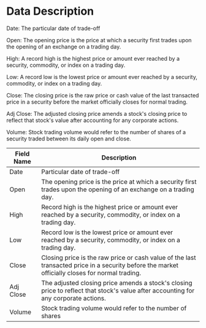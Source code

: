 # Data Description

Date: The particular date of trade-off

Open: The opening price is the price at which a security first trades upon the opening of an exchange on a trading day.

High: A record high is the highest price or amount ever reached by a security, commodity, or index on a trading day.

Low: A record low is the lowest price or amount ever reached by a security, commodity, or index on a trading day.

Close: The closing price is the raw price or cash value of the last transacted price in a security before the market officially closes for normal trading.

Adj Close: The adjusted closing price amends a stock's closing price to reflect that stock's value after accounting for any corporate actions.

Volume: Stock trading volume would refer to the number of shares of a security traded between its daily open and close.

| Field Name | Description                                                                     |
|------------|---------------------------------------------------------------------------------|
| Date       | Particular date of trade-off                                                               |
| Open       | The opening price is the price at which a security first trades upon the opening of an exchange on a trading day.                                                   |
| High       | Record high is the highest price or amount ever reached by a security, commodity, or index on a trading day.                                                         |
| Low        | Record low is the lowest price or amount ever reached by a security, commodity, or index on a trading day.                                                                     |                                                             |
| Close      | Closing price is the raw price or cash value of the last transacted price in a security before the market officially closes for normal trading.                                                              |
| Adj Close  |  The adjusted closing price amends a stock's closing price to reflect that stock's value after accounting for any corporate actions.                                                  |
| Volume     |  Stock trading volume would refer to the number of shares                                                               |
